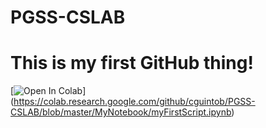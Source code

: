 # PGSS-CSLAB
# This is my first GitHub thing!
[![Open In Colab](https://colab.research.google.com/assets/colab-badge.svg)]
(https://colab.research.google.com/github/cguintob/PGSS-CSLAB/blob/master/MyNotebook/myFirstScript.ipynb)
